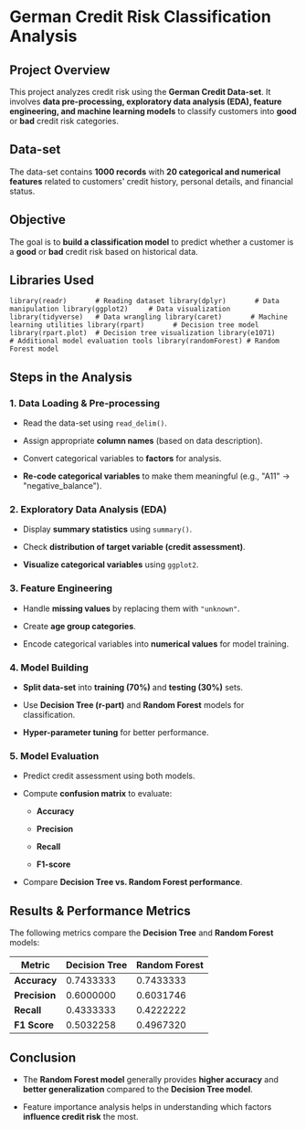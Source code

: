 # **German Credit Risk Classification Analysis**

## **Project Overview**

This project analyzes credit risk using the **German Credit Data-set**. It involves **data pre-processing, exploratory data analysis (EDA), feature engineering, and machine learning models** to classify customers into **good** or **bad** credit risk categories.

## **Data-set**

The data-set contains **1000 records** with **20 categorical and numerical features** related to customers' credit history, personal details, and financial status.

## **Objective**

The goal is to **build a classification model** to predict whether a customer is a **good** or **bad** credit risk based on historical data.

## **Libraries Used**

`library(readr)       # Reading dataset library(dplyr)       # Data manipulation library(ggplot2)     # Data visualization library(tidyverse)   # Data wrangling library(caret)       # Machine learning utilities library(rpart)       # Decision tree model library(rpart.plot)  # Decision tree visualization library(e1071)       # Additional model evaluation tools library(randomForest) # Random Forest model`

## **Steps in the Analysis**

### **1. Data Loading & Pre-processing**

-   Read the data-set using `read_delim()`.

-   Assign appropriate **column names** (based on data description).

-   Convert categorical variables to **factors** for analysis.

-   **Re-code categorical variables** to make them meaningful (e.g., "A11" → "negative_balance").

### **2. Exploratory Data Analysis (EDA)**

-   Display **summary statistics** using `summary()`.

-   Check **distribution of target variable (credit assessment)**.

-   **Visualize categorical variables** using `ggplot2`.

### **3. Feature Engineering**

-   Handle **missing values** by replacing them with `"unknown"`.

-   Create **age group categories**.

-   Encode categorical variables into **numerical values** for model training.

### **4. Model Building**

-   **Split data-set** into **training (70%)** and **testing (30%)** sets.

-   Use **Decision Tree (r-part)** and **Random Forest** models for classification.

-   **Hyper-parameter tuning** for better performance.

### **5. Model Evaluation**

-   Predict credit assessment using both models.

-   Compute **confusion matrix** to evaluate:

    -   **Accuracy**

    -   **Precision**

    -   **Recall**

    -   **F1-score**

-   Compare **Decision Tree vs. Random Forest performance**.

## **Results & Performance Metrics**

The following metrics compare the **Decision Tree** and **Random Forest** models:

| Metric        | Decision Tree | Random Forest |
|---------------|---------------|---------------|
| **Accuracy**  | 0.7433333     | 0.7433333     |
| **Precision** | 0.6000000     | 0.6031746     |
| **Recall**    | 0.4333333     | 0.4222222     |
| **F1 Score**  | 0.5032258     | 0.4967320     |

## **Conclusion**

-   The **Random Forest model** generally provides **higher accuracy** and **better generalization** compared to the **Decision Tree model**.

-   Feature importance analysis helps in understanding which factors **influence credit risk** the most.
